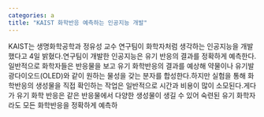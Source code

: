 ```yaml
---
categories: a
title: "KAIST 화학반응 예측하는 인공지능 개발"
---
```

KAIST는 생명화학공학과 정유성 교수 연구팀이 화학자처럼 생각하는 인공지능을 개발했다고 4일 밝혔다.연구팀이 개발한 인공지능은 유기 반응의 결과를 정확하게 예측한다.일반적으로 화학자들은 반응물을 보고 유기 화학반응의 결과를 예상해 약물이나 유기발광다이오드(OLED)와 같이 원하는 물성을 갖는 분자를 합성한다.하지만 실험을 통해 화학반응의 생성물을 직접 확인하는 작업은 일반적으로 시간과 비용이 많이 소모된다.게다가 유기 화학 반응은 같은 반응물에서 다양한 생성물이 생길 수 있어 숙련된 유기 화학자라도 모든 화학반응을 정확하게 예측하